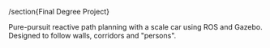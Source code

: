 /section{Final Degree Project}

Pure-pursuit reactive path planning with a scale car using ROS and Gazebo.
Designed to follow walls, corridors and "persons".
